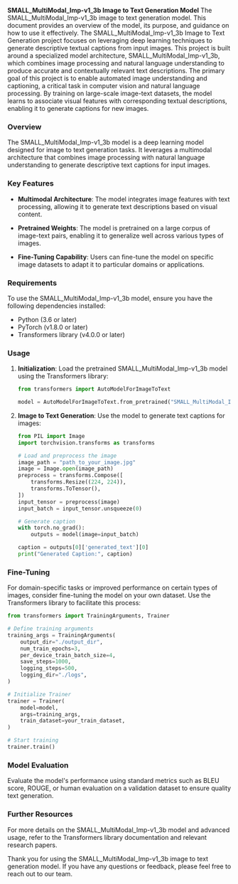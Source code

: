 **SMALL_MultiModal_Imp-v1_3b Image to Text Generation Model**
The SMALL_MultiModal_Imp-v1_3b image to text generation model. This document provides an overview of the model, its purpose, and guidance on how to use it effectively.
The SMALL_MultiModal_Imp-v1_3b Image to Text Generation project focuses on leveraging deep learning techniques to generate descriptive textual captions from input images. This project is built around a specialized model architecture, SMALL_MultiModal_Imp-v1_3b, which combines image processing and natural language understanding to produce accurate and contextually relevant text descriptions.
The primary goal of this project is to enable automated image understanding and captioning, a critical task in computer vision and natural language processing. By training on large-scale image-text datasets, the model learns to associate visual features with corresponding textual descriptions, enabling it to generate captions for new images.
### Overview

The SMALL_MultiModal_Imp-v1_3b model is a deep learning model designed for image to text generation tasks. It leverages a multimodal architecture that combines image processing with natural language understanding to generate descriptive text captions for input images.

### Key Features

- **Multimodal Architecture**: The model integrates image features with text processing, allowing it to generate text descriptions based on visual content.
  
- **Pretrained Weights**: The model is pretrained on a large corpus of image-text pairs, enabling it to generalize well across various types of images.

- **Fine-Tuning Capability**: Users can fine-tune the model on specific image datasets to adapt it to particular domains or applications.

### Requirements

To use the SMALL_MultiModal_Imp-v1_3b model, ensure you have the following dependencies installed:

- Python (3.6 or later)
- PyTorch (v1.8.0 or later)
- Transformers library (v4.0.0 or later)

### Usage

1. **Initialization**: Load the pretrained SMALL_MultiModal_Imp-v1_3b model using the Transformers library:

   ```python
   from transformers import AutoModelForImageToText
   
   model = AutoModelForImageToText.from_pretrained("SMALL_MultiModal_Imp-v1_3b")
   ```

2. **Image to Text Generation**: Use the model to generate text captions for images:

   ```python
   from PIL import Image
   import torchvision.transforms as transforms

   # Load and preprocess the image
   image_path = "path_to_your_image.jpg"
   image = Image.open(image_path)
   preprocess = transforms.Compose([
       transforms.Resize((224, 224)),
       transforms.ToTensor(),
   ])
   input_tensor = preprocess(image)
   input_batch = input_tensor.unsqueeze(0)

   # Generate caption
   with torch.no_grad():
       outputs = model(image=input_batch)

   caption = outputs[0]['generated_text'][0]
   print("Generated Caption:", caption)
   ```

### Fine-Tuning

For domain-specific tasks or improved performance on certain types of images, consider fine-tuning the model on your own dataset. Use the Transformers library to facilitate this process:

```python
from transformers import TrainingArguments, Trainer

# Define training arguments
training_args = TrainingArguments(
    output_dir="./output_dir",
    num_train_epochs=3,
    per_device_train_batch_size=4,
    save_steps=1000,
    logging_steps=500,
    logging_dir="./logs",
)

# Initialize Trainer
trainer = Trainer(
    model=model,
    args=training_args,
    train_dataset=your_train_dataset,
)

# Start training
trainer.train()
```

### Model Evaluation

Evaluate the model's performance using standard metrics such as BLEU score, ROUGE, or human evaluation on a validation dataset to ensure quality text generation.

### Further Resources

For more details on the SMALL_MultiModal_Imp-v1_3b model and advanced usage, refer to the Transformers library documentation and relevant research papers.

Thank you for using the SMALL_MultiModal_Imp-v1_3b image to text generation model. If you have any questions or feedback, please feel free to reach out to our team.
